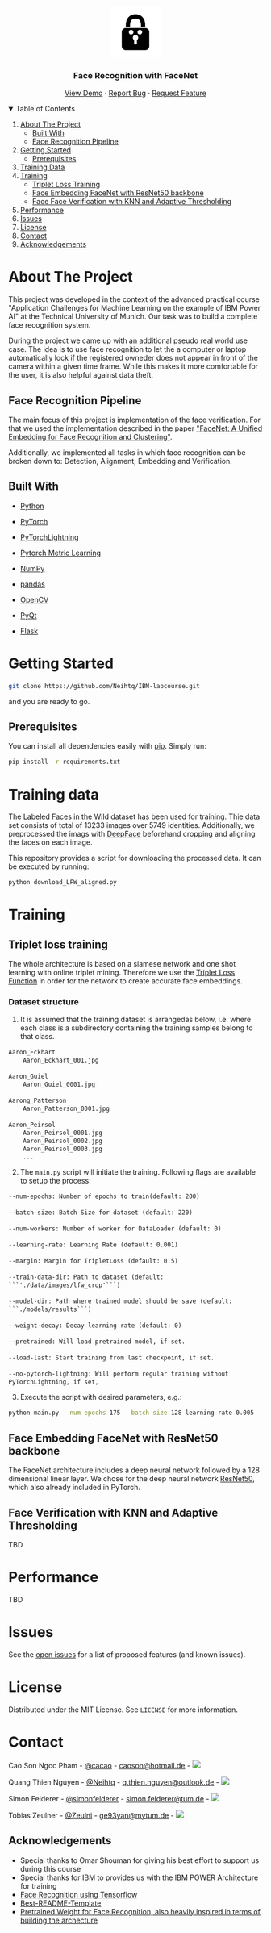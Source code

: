 <br />
<p align="center">
  <a href="https://github.com/othneildrew/Best-README-Template">
    <img src="images/logo.png" alt="Logo" width="100" height="100">
  </a>

  <h3 align="center">Face Recognition with FaceNet</h3>

  <p align="center">
    <a href="https://github.com/Neihtq/IBM-labcourse">View Demo</a>
    ·
    <a href="https://github.com/Neihtq/IBM-labcourse/issues">Report Bug</a>
    ·
    <a href="https://github.com/Neihtq/IBM-labcourse/issues">Request Feature</a>
  </p>
</p>



<details open="open">
  <summary>Table of Contents</summary>
  <ol>
    <li>
      <a href="#about-the-project">About The Project</a>
      <ul>
        <li><a href="#built-with">Built With</a></li>
      </ul>
      <ul>
        <li><a href="#face-recognition-pipeline">Face Recognition Pipeline</a></li>
      </ul>
    </li>
    <li>
      <a href="#getting-started">Getting Started</a>
      <ul>
        <li><a href="#prerequisites">Prerequisites</a></li>
      </ul>
    </li>
    <li><a href="#training-data">Training Data</a></li>
    <li>
    <a href="#training">Training</a>
        <ul>
            <li><a href="#triplet-loss-training">Triplet Loss Training</a></li>
        </ul>
        <ul>
            <li><a href="#face-embedding-facenet-with-resnet50-backbone">Face Embedding FaceNet with ResNet50 backbone</a></li>
        </ul>
        <ul>
            <li><a href="#face-verification-with-knn-and-adaptive-thresholding
">Face Face Verification with KNN and Adaptive Thresholding</a></li>
        </ul>
    </li>
    <li><a href="#performance">Performance</a></li>
    <li><a href="#issues">Issues</a></li>
    <li><a href="#license">License</a></li>
    <li><a href="#contact">Contact</a></li>
    <li><a href="#acknowledgements">Acknowledgements</a></li>
  </ol>
</details>



<!-- ABOUT THE PROJECT -->
# About The Project

This project was developed in the context of the advanced practical course "Application Challenges for Machine Learning on the example of IBM Power AI" at the Technical University of Munich. Our task was to build a complete face recognition system.

During the project we came up with an additional pseudo real world use case. The idea is to use face recognition to let the a computer or laptop automatically lock if the registered owneder does not appear in front of the camera within a given time frame. While this makes it more comfortable for the user, it is also helpful against data theft.

## Face Recognition Pipeline
The main focus of this project is implementation of the face verification. For that we used the implementation described in the paper ["FaceNet: A Unified Embedding for Face Recognition and Clustering"](https://arxiv.org/abs/1503.03832). 

Additionally, we implemented all tasks in which face recognition can be broken down to: Detection, Alignment, Embedding and Verification.


## Built With
* [Python](https://www.python.org/)
* [PyTorch](https://pytorch.org/)
* [PyTorchLightning](https://www.pytorchlightning.ai/)
* [Pytorch Metric Learning](https://github.com/KevinMusgrave/pytorch-metric-learning)
* [NumPy](https://numpy.org/)
* [pandas](https://pandas.pydata.org/)
* [OpenCV](https://github.com/skvark/opencv-python)

* [PyQt](https://www.riverbankcomputing.com/software/pyqt/)
* [Flask](https://flask.palletsprojects.com/en/1.1.x/)


# Getting Started
```sh 
git clone https://github.com/Neihtq/IBM-labcourse.git
``` 
and you are ready to go.

## Prerequisites
You can install all dependencies easily with [pip](https://pypi.org/project/pip/).
Simply run:

```sh
pip install -r requirements.txt
```

# Training data
The [Labeled Faces in the Wild](http://vis-www.cs.umass.edu/lfw/) dataset has been used for training. Thie data set consists of total of 13233 images over 5749 identities. Additionally, we preprocessed the imags with [DeepFace](https://github.com/serengil/deepface) beforehand cropping and aligning the faces on each image.

This repository provides a script for downloading the processed data. It can be executed by running:

```sh
python download_LFW_aligned.py
```

# Training

## Triplet loss training

The whole architecture is based on a siamese network and one shot learning with online triplet mining. Therefore we use the [Triplet Loss Function](https://pytorch.org/docs/stable/generated/torch.nn.TripletMarginLoss.html) in order for the network to create accurate face embeddings.

### Dataset structure

1. It is assumed that the training dataset is arrangedas below, i.e. where each class is a subdirectory containing the training samples belong to that class.
```
Aaron_Eckhart
    Aaron_Eckhart_001.jpg

Aaron_Guiel
    Aaron_Guiel_0001.jpg

Aarong_Patterson
    Aaron_Patterson_0001.jpg

Aaron_Peirsol
    Aaron_Peirsol_0001.jpg
    Aaron_Peirsol_0002.jpg
    Aaron_Peirsol_0003.jpg
    ...
```
2. The ```main.py``` script will initiate the training. Following flags are available to setup the process:
```
--num-epochs: Number of epochs to train(default: 200)

--batch-size: Batch Size for dataset (default: 220)

--num-workers: Number of worker for DataLoader (default: 0)

--learning-rate: Learning Rate (default: 0.001)

--margin: Margin for TripletLoss (default: 0.5)

--train-data-dir: Path to dataset (default: ```'./data/images/lfw_crop'```)

--model-dir: Path where trained model should be save (default: ```./models/results```)

--weight-decay: Decay learning rate (default: 0)

--pretrained: Will load pretrained model, if set.

--load-last: Start training from last checkpoint, if set.

--no-pytorch-lightning: Will perform regular training without PyTorchLightning, if set,

```

3. Execute the script with desired parameters, e.g.:
```sh
python main.py --num-epochs 175 --batch-size 128 learning-rate 0.005 --train-data-dir ./data/images/lfw_crop
```

## Face Embedding FaceNet with ResNet50 backbone

The FaceNet architecture includes a deep neural network followed by a 128 dimensional linear layer. We chose for the deep neural network [ResNet50](https://arxiv.org/abs/1512.03385), which also already included in PyTorch.

## Face Verification with KNN and Adaptive Thresholding
TBD

# Performance
TBD


# Issues

See the [open issues](hhttps://github.com/Neihtq/IBM-labcourse/issues) for a list of proposed features (and known issues).


<!-- LICENSE -->
# License

Distributed under the MIT License. See `LICENSE` for more information.

<!-- CONTACT -->
# Contact

Cao Son Ngoc Pham - [@cacao](https://github.com/xcacao) - caoson@hotmail.de -
<a href="https://www.linkedin.com/in/xcacao/">
    <img height=17 src="https://img.shields.io/badge/LinkedIn-0077B5?style=for-the-badge&logo=linkedin&logoColor=white" />
</a>

Quang Thien Nguyen - [@Neihtq](https://github.com/Neihtq) - q.thien.nguyen@outlook.de - <a href="https://www.linkedin.com/in/thien-quang-nguyen-808101143/">
    <img height=17 src="https://img.shields.io/badge/LinkedIn-0077B5?style=for-the-badge&logo=linkedin&logoColor=white" />
</a>

Simon Felderer - [@simonfelderer](https://github.com/simonfelderer) - simon.felderer@tum.de - <a href="https://www.linkedin.com/in/simon-felderer-976b9b154/">
    <img height=17 src="https://img.shields.io/badge/LinkedIn-0077B5?style=for-the-badge&logo=linkedin&logoColor=white" />
</a>

Tobias Zeulner - [@Zeulni](https://github.com/Zeulni) - ge93yan@mytum.de - <a href="https://www.linkedin.com/in/tobias-zeulner-893080169/">
    <img height=17 src="https://img.shields.io/badge/LinkedIn-0077B5?style=for-the-badge&logo=linkedin&logoColor=white" />
</a>


## Acknowledgements
* Special thanks to Omar Shouman for giving his best effort to support us during this course
* Special thanks for IBM to provides us with the IBM POWER Architecture for training
* [Face Recognition using Tensorflow](https://github.com/davidsandberg/facenet)
* [Best-README-Template](https://github.com/othneildrew/Best-README-Template)
* [Pretrained Weight for Face Recognition, also heavily inspired in terms of building the archecture](https://github.com/tbmoon/facenet)